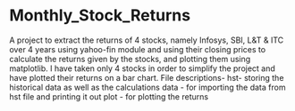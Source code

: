 # Monthly_Stock_Returns
A project to extract the returns of 4 stocks, namely Infosys, SBI, L&T & ITC over 4 years using yahoo-fin module and using their closing prices to calculate the returns given by the stocks, and plotting them using matplotlib.
I have taken only 4 stocks in order to simplify the project and have plotted their returns on a bar chart.
File descriptions-
hst- storing the historical data as well as the calculations
data - for importing the data from hst file and printing it out
plot - for plotting the returns
